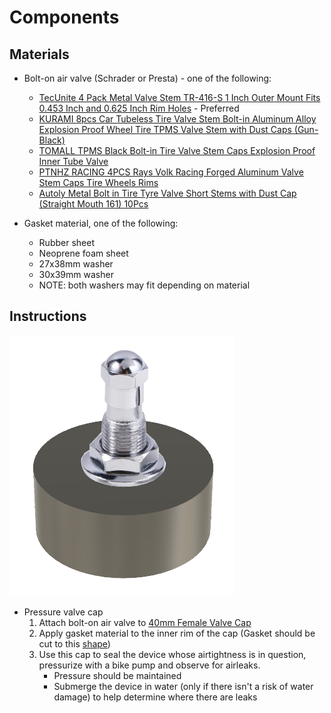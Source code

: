 # Components

## Materials
* Bolt-on air valve (Schrader or Presta)  - one of the following:
	* [TecUnite 4 Pack Metal Valve Stem TR-416-S 1 Inch Outer Mount Fits 0.453 Inch and 0.625 Inch Rim Holes](https://www.amazon.com/gp/product/B07CYLCP2J/ref=ppx_yo_dt_b_asin_title_o06_s00) - Preferred
	* [KURAMI 8pcs Car Tubeless Tire Valve Stem Bolt-in Aluminum Alloy Explosion Proof Wheel Tire TPMS Valve Stem with Dust Caps (Gun-Black)](https://www.amazon.com/dp/B07PQL1XTW/ref=psdc_3152433011_t5_B07CYLCP2J)
	* [TOMALL TPMS Black Bolt-in Tire Valve Stem Caps Explosion Proof Inner Tube Valve](https://www.amazon.com/dp/B078KBSCMM/ref=psdc_3152433011_t1_B07PQL1XTW)
	* [PTNHZ RACING 4PCS Rays Volk Racing Forged Aluminum Valve Stem Caps Tire Wheels Rims](https://www.amazon.com/dp/B07RFC7YZC/ref=psdc_3152433011_t4_B07PQL1XTW)
	* [Autoly Metal Bolt in Tire Tyre Valve Short Stems with Dust Cap (Straight Mouth 161) 10Pcs](https://www.amazon.com/dp/B07L75MCY5/ref=psdc_3152433011_t5_B07PQL1XTW)

* Gasket material, one of the following:
	* Rubber sheet
	* Neoprene foam sheet
	* 27x38mm washer 
	* 30x39mm washer
	* NOTE: both washers may fit depending on material


## Instructions

![Valve Cap](./images/output/40mm%20Female%20Valve%20Cap.png)

* Pressure valve cap
	1. Attach bolt-on air valve to [40mm Female Valve Cap](./files/40mm%20Female%20Valve%20Cap.stl)
	2. Apply gasket material to the inner rim of the cap (Gasket should be cut to this [shape](./files/Washer.png))
	3. Use this cap to seal the device whose airtightness is in question, pressurize with a bike pump and observe for airleaks. 
		* Pressure should be maintained 
		* Submerge the device in water (only if there isn't a risk of water damage) to help determine where there are leaks
		